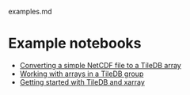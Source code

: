 examples.md

# Example notebooks

* [Converting a simple NetCDF file to a TileDB array](./convert.ipynb)
* [Working with arrays in a TileDB group](./group.ipynb)
* [Getting started with TileDB and xarray](./tiledb-xarray.ipynb)
